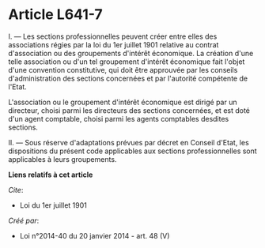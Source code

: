 # Article L641-7

I. ― Les sections professionnelles peuvent créer entre elles des associations régies par la 
loi du 1er juillet 1901
relative au contrat d'association ou des groupements d'intérêt économique. La création d'une telle association ou d'un tel
groupement d'intérêt économique fait l'objet d'une convention constitutive, qui doit être approuvée par les conseils
d'administration des sections concernées et par l'autorité compétente de l'Etat. 

L'association ou le groupement d'intérêt économique est dirigé par un directeur, choisi parmi les directeurs des sections
concernées, et est doté d'un agent comptable, choisi parmi les agents comptables desdites sections. 

II. ― Sous réserve d'adaptations prévues par décret en Conseil d'Etat, les dispositions du présent code applicables aux
sections professionnelles sont applicables à leurs groupements.

**Liens relatifs à cet article**

_Cite_:

  - Loi du 1er juillet 1901

_Créé par_:

  - Loi n°2014-40 du 20 janvier 2014 - art. 48 (V)
